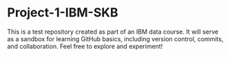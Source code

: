 # Project-1-IBM-SKB
This is a test repository created as part of an IBM data course. It will serve as a sandbox for learning GitHub basics, including version control, commits, and collaboration. Feel free to explore and experiment!
